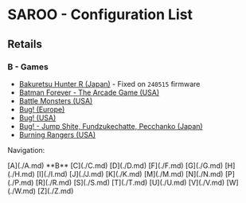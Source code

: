 # SAROO - Configuration List

## Retails

### B - Games

- [Bakuretsu Hunter R (Japan)](../../../Regions/Retails/Japan/T-24903G/README.md) - Fixed on `240515` firmware
- [Batman Forever - The Arcade Game (USA)](../../../Regions/Retails/USA/T-8140H/README.md)
- [Battle Monsters (USA)](../../../Regions/Retails/USA/T-8137H/README.md)
- [Bug! (Europe)](../../../Regions/Retails/Europe/MK-81004/README.md)
- [Bug! (USA)](../../../Regions/Retails/USA/GM-81004/README.md)
- [Bug! - Jump Shite, Fundzukechatte, Pecchanko (Japan)](../../../Regions/Retails/Japan/GS-9063/README.md)
- [Burning Rangers (USA)](../../../Regions/Retails/USA/MK-81803/README.md)

Navigation:

<!-- [# (0-9)](./09.md) --> [A](./A.md) **B** [C](./C.md) [D](./D.md) <!-- [E](./E.md) --> [F](./F.md) [G](./G.md) [H](./H.md) [I](./I.md) [J](./J.md) [K](./K.md) <!-- [L](./L.md) --> [M](./M.md) [N](./N.md) <!-- [O](./O.md) --> [P](./P.md) <!-- [Q](./Q.md) --> [R](./R.md) [S](./S.md) [T](./T.md) [U](./U.md) [V](./V.md) [W](./W.md) <!-- [X](./X.md) --> <!-- [Y](./Y.md) --> [Z](./Z.md)
